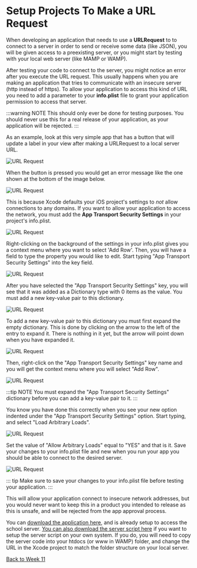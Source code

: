 # Setup Projects To Make a URL Request

When developing an application that needs to use a **URLRequest** to to connect to a server in order to send or receive some data (like JSON), you will be given access to a preexisting server, or you might start by testing with your local web server (like MAMP or WAMP).

After testing your code to connect to the server, you might notice an error after you execute the URL request.  This usually happens when you are making an application that tries to communicate with an insecure server (http instead of https).  To allow your application to access this kind of URL you need to add a parameter to your **info.plist** file to grant your application permission to access that server.

:::warning NOTE
This should only ever be done for testing purposes.  You should never use this for a real release of your application, as your application will be rejected.
:::

As an example, look at this very simple app that has a button that will update a label in your view after making a URLRequest to a local server URL.  

![URL Request](/F2020/assets/img/SetupURLRequest_1.png)

When the button is pressed you would get an error message like the one shown at the bottom of the image below.

![URL Request](/F2020/assets/img/SetupURLRequest_2.png)

This is because Xcode defaults your iOS project's settings to *not* allow connections to any domains.  If you want to allow your application to access the network, you must add the **App Transport Security Settings** in your project's info.plist.

![URL Request](/F2020/assets/img/SetupURLRequest_3.png)

Right-clicking on the background of the settings in your info.plist gives you a context menu where you want to select 'Add Row'.  Then, you will have a field to type the property you would like to edit.  Start typing "App Transport Security Settings" into the key field.

![URL Request](/F2020/assets/img/SetupURLRequest_4.png)

After you have selected the "App Transport Security Settings" key, you will see that it was added as a Dictionary type with 0 items as the value.  You must add a new key-value pair to this dictionary.

![URL Request](/F2020/assets/img/SetupURLRequest_5.png)

To add a new key-value pair to this dictionary you must first expand the empty dictionary.  This is done by clicking on the arrow to the left of the entry to expand it.  There is nothing in it yet, but the arrow will point down when you have expanded it.

![URL Request](/F2020/assets/img/SetupURLRequest_6.png)

Then, right-click on the "App Transport Security Settings" key name and you will get the context menu where you will select "Add Row".

![URL Request](/F2020/assets/img/SetupURLRequest_7.png)

:::tip NOTE
You must expand the "App Transport Security Settings" dictionary before you can add a key-value pair to it.
:::

You know you have done this correctly when you see your new option indented under the "App Transport Security Settings" option.  Start typing, and select "Load Arbitrary Loads".

![URL Request](/F2020/assets/img/SetupURLRequest_8.png)

Set the value of "Allow Arbitrary Loads" equal to "YES" and that is it.  Save your changes to your info.plist file and new when you run your app you should be able to connect to the desired server.

![URL Request](/F2020/assets/img/SetupURLRequest_9.png)

::: tip
Make sure to save your changes to your info.plist file before testing your application.
:::

This will allow your application connect to insecure network addresses, but you would never want to keep this in a product you intended to release as this is unsafe, and will be rejected from the app approval process.

You can [download the application here](/F2020/assets/downloads/SetupURLRequest.zip), and is already setup to access the school server.  [You can also download the server script here](/F2020/assets/downloads/SetupURLRequestServer.zip) if you want to setup the server script on your own system.  If you do, you will need to copy the server code into your htdocs (or www in WAMP) folder, and change the URL in the Xcode project to match the folder structure on your local server.

[Back to Week 11](./index.md#during-class)